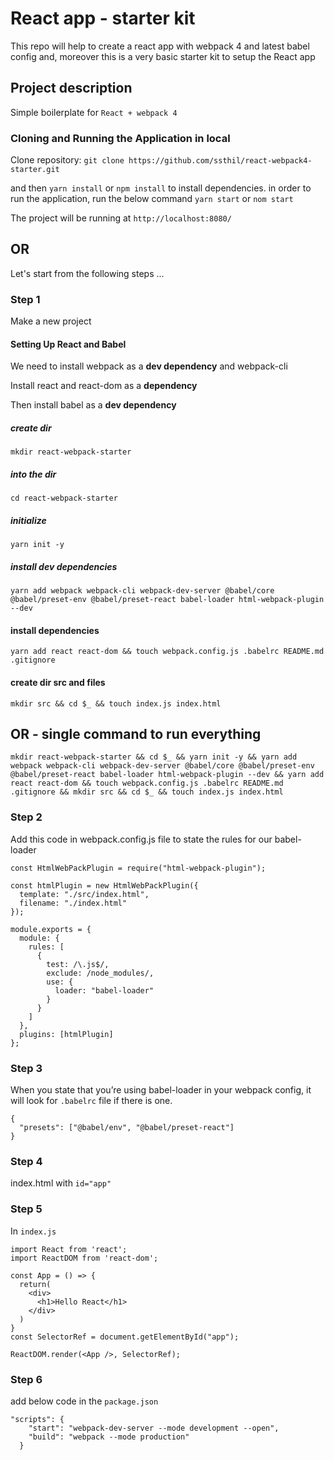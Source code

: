 # React app - starter kit

This repo will help to create a react app with webpack 4 and latest babel config
and, moreover this is a very basic starter kit to setup the React app

## Project description

Simple boilerplate for `React + webpack 4`

### Cloning and Running the Application in local

Clone repository:
`git clone https://github.com/ssthil/react-webpack4-starter.git`

and then
`yarn install` or `npm install` to install dependencies.
in order to run the application, run the below command
`yarn start` or `nom start`

The project will be running at `http://localhost:8080/`

## OR

Let's start from the following steps ...

### Step 1

Make a new project

#### Setting Up React and Babel

We need to install webpack as a **dev dependency** and webpack-cli

Install react and react-dom as a **dependency**

Then install babel as a **dev dependency**

##### create dir

`mkdir react-webpack-starter`

##### into the dir

`cd react-webpack-starter`

##### initialize

`yarn init -y`

##### install dev dependencies

`yarn add webpack webpack-cli webpack-dev-server @babel/core @babel/preset-env @babel/preset-react babel-loader html-webpack-plugin --dev`

#### install dependencies

`yarn add react react-dom && touch webpack.config.js .babelrc README.md .gitignore`

#### create dir src and files

`mkdir src && cd $_ && touch index.js index.html`

## OR - single command to run everything

`mkdir react-webpack-starter && cd $_ && yarn init -y && yarn add webpack webpack-cli webpack-dev-server @babel/core @babel/preset-env @babel/preset-react babel-loader html-webpack-plugin --dev && yarn add react react-dom && touch webpack.config.js .babelrc README.md .gitignore && mkdir src && cd $_ && touch index.js index.html`

### Step 2

Add this code in webpack.config.js file to state the rules for our babel-loader

```
const HtmlWebPackPlugin = require("html-webpack-plugin");

const htmlPlugin = new HtmlWebPackPlugin({
  template: "./src/index.html",
  filename: "./index.html"
});

module.exports = {
  module: {
    rules: [
      {
        test: /\.js$/,
        exclude: /node_modules/,
        use: {
          loader: "babel-loader"
        }
      }
    ]
  },
  plugins: [htmlPlugin]
};
```

### Step 3

When you state that you’re using babel-loader in your webpack config, it will look for `.babelrc` file if there is one.

```
{
  "presets": ["@babel/env", "@babel/preset-react"]
}
```

### Step 4

index.html with `id="app"`

### Step 5

In `index.js`

```
import React from 'react';
import ReactDOM from 'react-dom';

const App = () => {
  return(
    <div>
      <h1>Hello React</h1>
    </div>
  )
}
const SelectorRef = document.getElementById("app");

ReactDOM.render(<App />, SelectorRef);
```

### Step 6

add below code in the `package.json`

```
"scripts": {
    "start": "webpack-dev-server --mode development --open",
    "build": "webpack --mode production"
  }
```
